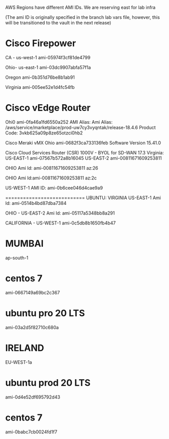 AWS Regions have different AMI IDs.
We are reserving east for lab infra

(The ami ID is originally specified in the branch lab vars file, however, this will be transitioned to the vault in the next release)

Cisco Firepower
=================

CA - us-west-1
ami-05974f3cf81de4799

Ohio- us-east-1
ami-03dc9907abfa57f1a

Oregon
ami-0b351d76be8b1ab91

Virginia
ami-005ee52e1d4fc54fb



Cisco vEdge Router
=========
Ohi0
ami-0fa46a1fd6550a252
AMI Alias: Ami Alias: /aws/service/marketplace/prod-uw7cy3vyqntak/release-18.4.6
Product Code: 3vkb625a09p8ze65otzci0hb2

Cisco Meraki vMX
Ohio
ami-0682f3ca733136feb
Software Version 15.41.0

Cisco Cloud Services Router (CSR) 1000V - BYOL for SD-WAN 17.3
Virginia:
US-EAST-1
ami-07567b572a8b16045
US-EAST-2
ami-00811671609253811

OHIO
Ami Id: ami-00811671609253811
az:26

OHIO
Ami Id:ami-00811671609253811
az:2c

US-WEST-1
AMI ID: ami-0b6cee046d4cae9a9

===========================
UBUNTU:
VIRGINIA US-EAST-1
Ami Id: ami-0514b4bd87dba7384

OHIO - US-EAST-2
Ami Id: ami-05117a5348bb8a291

CALIFORNIA - US-WEST-1
ami-0c5db8b1650fb4b47


MUMBAI
======
ap-south-1

centos 7
========
ami-0667149a69bc2c367

ubuntu pro 20 LTS
=================
ami-03a2d5f82710c680a

IRELAND
==========
EU-WEST-1a

ubuntu prod 20 LTS
==================
ami-0d4e52df695792d43


centos 7
========
ami-0babc7cb0024fd1f7
